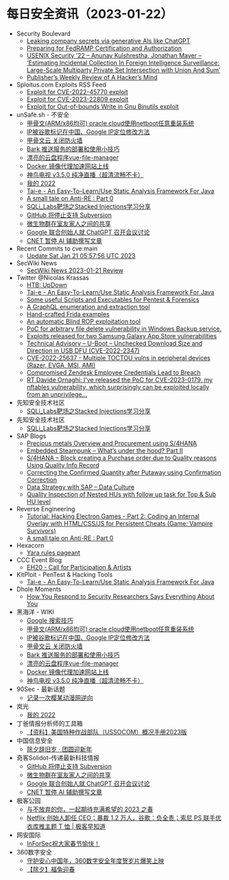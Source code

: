 # 每日安全资讯（2023-01-22）

- Security Boulevard
  - [Leaking company secrets via generative AIs like ChatGPT](https://securityboulevard.com/2023/01/leaking-company-secrets-via-generative-ais-like-chatgpt/)
  - [Preparing for FedRAMP Certification and Authorization](https://securityboulevard.com/2023/01/preparing-for-fedramp-certification-and-authorization/)
  - [USENIX Security ’22 – Anunay Kulshrestha, Jonathan Mayer – ‘Estimating Incidental Collection In Foreign Intelligence Surveillance: Large-Scale Multiparty Private Set Intersection with Union And Sum’](https://securityboulevard.com/2023/01/usenix-security-22-anunay-kulshrestha-jonathan-mayer-estimating-incidental-collection-in-foreign-intelligence-surveillance-large-scale-multiparty-private-set-intersection-with-union-a/)
  - [Publisher’s Weekly Review of A Hacker’s Mind](https://securityboulevard.com/2023/01/publishers-weekly-review-of-a-hackers-mind/)
- Sploitus.com Exploits RSS Feed
  - [Exploit for CVE-2022-45770 exploit](https://sploitus.com/exploit?id=F7AD954D-0D51-5D43-BDFD-FAA71002C48B&utm_source=rss&utm_medium=rss)
  - [Exploit for CVE-2023-22809 exploit](https://sploitus.com/exploit?id=BA476BFF-F193-5FF0-A931-BEF0BE84D05C&utm_source=rss&utm_medium=rss)
  - [Exploit for Out-of-bounds Write in Gnu Binutils exploit](https://sploitus.com/exploit?id=64EE8CD2-B2A2-5DCD-8784-03C92797B6B6&utm_source=rss&utm_medium=rss)
- unSafe.sh - 不安全
  - [甲骨文(ARM/x86均可) oracle cloud使用netboot任意重装系统](https://buaq.net/go-146457.html)
  - [IP被谷歌标记在中国、Google IP定位修改方法](https://buaq.net/go-146458.html)
  - [甲骨文云 关闭防火墙](https://buaq.net/go-146459.html)
  - [Bark 推送服务的部署和使用小技巧](https://buaq.net/go-146441.html)
  - [漂亮的云盘程序vue-file-manager](https://buaq.net/go-146442.html)
  - [Docker 镜像代理加速网站上线](https://buaq.net/go-146443.html)
  - [神鸟电视 v3.5.0 纯净直播（超清流畅不卡）](https://buaq.net/go-146444.html)
  - [我的 2022](https://buaq.net/go-146440.html)
  - [Tai-e - An Easy-To-Learn/Use Static Analysis Framework For Java](https://buaq.net/go-146425.html)
  - [A small tale on Anti-RE : Part 0](https://buaq.net/go-146411.html)
  - [SQLi_Labs靶场之Stacked Injections学习分享](https://buaq.net/go-146420.html)
  - [GitHub 将停止支持 Subversion](https://buaq.net/go-146412.html)
  - [微生物群在室友家人之间的共享](https://buaq.net/go-146413.html)
  - [Google 联合创始人就 ChatGPT 召开会议讨论](https://buaq.net/go-146408.html)
  - [CNET 暂停 AI 辅助撰写文章](https://buaq.net/go-146409.html)
- Recent Commits to cve:main
  - [Update Sat Jan 21 05:57:56 UTC 2023](https://github.com/trickest/cve/commit/1d132ff21687d9c4fb61c67e0baf996bb20b19c1)
- SecWiki News
  - [SecWiki News 2023-01-21 Review](http://www.sec-wiki.com/?2023-01-21)
- Twitter @Nicolas Krassas
  - [HTB: UpDown](https://twitter.com/Dinosn/status/1616843985288396806)
  - [Tai-e - An Easy-To-Learn/Use Static Analysis Framework For Java](https://twitter.com/Dinosn/status/1616802284750479362)
  - [Some useful Scripts and Executables for Pentest & Forensics](https://twitter.com/Dinosn/status/1616686455228702720)
  - [A GraphQL enumeration and extraction tool](https://twitter.com/Dinosn/status/1616686225062076416)
  - [Hand-crafted Frida examples](https://twitter.com/Dinosn/status/1616686156694933504)
  - [An automatic Blind ROP exploitation tool](https://twitter.com/Dinosn/status/1616686091255353345)
  - [PoC for arbitrary file delete vulnerability in Windows Backup service.](https://twitter.com/Dinosn/status/1616685380014596097)
  - [Exploits released for two Samsung Galaxy App Store vulnerabilities](https://twitter.com/Dinosn/status/1616671879258841088)
  - [Technical Advisory – U-Boot – Unchecked Download Size and Direction in USB DFU (CVE-2022-2347)](https://twitter.com/Dinosn/status/1616671844479926273)
  - [CVE-2022-25637 - Multiple TOCTOU vulns in peripheral devices (Razer, EVGA, MSI, AMI)](https://twitter.com/Dinosn/status/1616671768374120449)
  - [Compromised Zendesk Employee Credentials Lead to Breach](https://twitter.com/Dinosn/status/1616671085432565760)
  - [RT Davide Ornaghi: I've released the PoC for CVE-2023-0179, my nftables vulnerability, which surprisingly can be exploited locally from an unprivilege...](https://twitter.com/TurtleARM97/status/1616605406599737344)
- 先知安全技术社区
  - [SQLi_Labs靶场之Stacked Injections学习分享](https://xz.aliyun.com/t/12060)
- 先知安全技术社区
  - [SQLi_Labs靶场之Stacked Injections学习分享](https://xz.aliyun.com/t/12060)
- SAP Blogs
  - [Precious metals Overview and Procurement using S/4HANA](https://blogs.sap.com/2023/01/21/precious-metals-overview-and-procurement-using-s-4hana/)
  - [Embedded Steampunk – What’s under the hood? Part II](https://blogs.sap.com/2023/01/21/embedded-steampunk-whats-under-the-hood-part-ii/)
  - [S/4HANA – Block creating a Purchase order due to Quality reasons Using Quality Info Record](https://blogs.sap.com/2023/01/21/s-4hana-block-creating-a-purchase-order-due-to-quality-reasons-using-quality-info-record/)
  - [Correcting the Confirmed Quantity after Putaway using Confirmation Correction](https://blogs.sap.com/2023/01/21/correcting-the-confirmed-quantity-after-putaway-using-confirmation-corrections/)
  - [Data Strategy with SAP – Data Culture](https://blogs.sap.com/2023/01/21/data-strategy-with-sap-data-culture/)
  - [Quality Inspection of Nested HUs with follow up task for Top & Sub HU level](https://blogs.sap.com/2023/01/21/quality-inspection-of-nested-hus-with-follow-up-task-for-top-sub-hu-level/)
- Reverse Engineering
  - [Tutorial: Hacking Electron Games - Part 2: Coding an Internal Overlay with HTML/CSS/JS for Persistent Cheats (Game: Vampire Survivors)](https://www.reddit.com/r/ReverseEngineering/comments/10hy6se/tutorial_hacking_electron_games_part_2_coding_an/)
  - [A small tale on Anti-RE : Part 0](https://www.reddit.com/r/ReverseEngineering/comments/10hn0wj/a_small_tale_on_antire_part_0/)
- Hexacorn
  - [Yara rules pageant](https://www.hexacorn.com/blog/2023/01/21/yara-rules-pageant/)
- CCC Event Blog
  - [EH20 - Call for Participation & Artists](https://events.ccc.de/2023/01/21/easterhegg-cfp/)
- KitPloit - PenTest & Hacking Tools
  - [Tai-e - An Easy-To-Learn/Use Static Analysis Framework For Java](http://www.kitploit.com/2023/01/tai-e-easy-to-learnuse-static-analysis.html)
- Dhole Moments
  - [How You Respond to Security Researchers Says Everything About You](https://soatok.blog/2023/01/21/how-you-respond-to-security-researchers-says-everything-about-you/)
- 黑海洋 - WIKI
  - [Google 搜索技巧](https://blog.upx8.com/3198)
  - [甲骨文(ARM/x86均可) oracle cloud使用netboot任意重装系统](https://blog.upx8.com/3197)
  - [IP被谷歌标记在中国、Google IP定位修改方法](https://blog.upx8.com/3196)
  - [甲骨文云 关闭防火墙](https://blog.upx8.com/3195)
  - [Bark 推送服务的部署和使用小技巧](https://blog.upx8.com/3194)
  - [漂亮的云盘程序vue-file-manager](https://blog.upx8.com/3193)
  - [Docker 镜像代理加速网站上线](https://blog.upx8.com/3192)
  - [神鸟电视 v3.5.0 纯净直播（超清流畅不卡）](https://blog.upx8.com/3191)
- 90Sec - 最新话题
  - [记录一次樱某动漫网逆向](https://forum.90sec.com/t/topic/2215)
- 岚光
  - [我的 2022](https://0x0d.im/archives/my-2022.html)
- 丁爸情报分析师的工具箱
  - [【资料】美国特种作战部队（USSOCOM）概况手册2023版](https://mp.weixin.qq.com/s?__biz=MzI2MTE0NTE3Mw==&mid=2651134627&idx=1&sn=e4ca88d3f487b46e6baae348a2b5b7a3&chksm=f1af6d99c6d8e48f33bf662f966ce1bece9d4e493a1c8d4128bd1b4dcb5210ab40934f56dc7b&scene=58&subscene=0#rd)
- 中国信息安全
  - [除夕辞旧岁 · 团圆迎新年](https://mp.weixin.qq.com/s?__biz=MzA5MzE5MDAzOA==&mid=2664174332&idx=1&sn=73a354bfc029fa7d5764978770229be8&chksm=8b591005bc2e9913f4f0469ce0a4a8d873f9adbffc871532d3ed6cd886faf4c52c67550109f1&scene=58&subscene=0#rd)
- 奇客Solidot–传递最新科技情报
  - [GitHub 将停止支持 Subversion](https://www.solidot.org/story?sid=73939)
  - [微生物群在室友家人之间的共享](https://www.solidot.org/story?sid=73938)
  - [Google 联合创始人就 ChatGPT 召开会议讨论](https://www.solidot.org/story?sid=73937)
  - [CNET 暂停 AI 辅助撰写文章](https://www.solidot.org/story?sid=73936)
- 极客公园
  - [与不放弃的你，一起期待充满希望的 2023 之春](https://mp.weixin.qq.com/s?__biz=MTMwNDMwODQ0MQ==&mid=2652980952&idx=1&sn=1d36b1d3ff746701f47fb0711b6271c3&chksm=7e543b6e4923b278f3fe11e6684f483c1182603404e8c8df4307b851d264b0da45e3c614f910&scene=58&subscene=0#rd)
  - [Netflix 创始人卸任 CEO；暴裁 1.2 万人，谷歌：负全责；索尼 PS 联手优衣库推主题 T 恤 | 极客早知道](https://mp.weixin.qq.com/s?__biz=MTMwNDMwODQ0MQ==&mid=2652980951&idx=1&sn=c45225fbdc01b719e94c68e27c4bc90f&chksm=7e543b614923b277ef5fb3db76f784774a2a53db815de87d7fb1bc8cc171697e01c281c84119&scene=58&subscene=0#rd)
- 网安国际
  - [InForSec祝大家春节愉快！](https://mp.weixin.qq.com/s?__biz=MzA4ODYzMjU0NQ==&mid=2652312169&idx=1&sn=c776dc2c8e822905641821364468a9ab&chksm=8bc48fe7bcb306f12a34bc4db66d049436b168b6b3ff653c69e446941ae19ae5c2e600af742f&scene=58&subscene=0#rd)
- 360数字安全
  - [守护安心中国年，360数字安全年度贺岁片爆笑上映](https://mp.weixin.qq.com/s?__biz=MzA4MTg0MDQ4Nw==&mid=2247557372&idx=1&sn=96f240380cd821de845a02aa6696f292&chksm=9f8d70f4a8faf9e27261200ba539ec477d5b41dd8cde215ab750dc4c1d856855078cb233a9b2&scene=58&subscene=0#rd)
  - [【除夕】福兔迎春](https://mp.weixin.qq.com/s?__biz=MzA4MTg0MDQ4Nw==&mid=2247557372&idx=2&sn=02e3be329edcfe027e0157710a66ccfa&chksm=9f8d70f4a8faf9e29172fd46db9fdc541f24be5f64d2769a1d3ce880a2ef11eeb9c1fba9df57&scene=58&subscene=0#rd)
